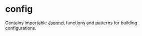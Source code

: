 # config

Contains importable [Jsonnet](https://jsonnet.org/) functions and patterns for building configurations.
